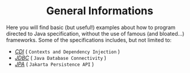<h1 align="center">General Informations</h1>

<p>

Here you will find basic (but useful!) examples about how to program directed to Java specification, without the use of famous (and bloated...) frameworks. Some of the specifications includes, but not limited to:

- <i><a href="https://jakarta.ee/specifications/cdi/">CDI</a></i> ( `Contexts and Dependency Injection` )
- <i><a href="https://jcp.org/en/jsr/detail?id=221">JDBC</a></i> ( `Java Database Connectivity` )
- <i><a href="https://jakarta.ee/specifications/persistence/">JPA</a></i> ( `Jakarta Persistence API` )

</p>

